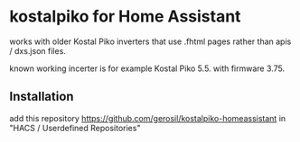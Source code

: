 # kostalpiko for Home Assistant

works with older Kostal Piko inverters that use .fhtml pages rather than apis / dxs.json files.

known working incerter is for example Kostal Piko 5.5. with firmware 3.75.

## Installation
add this repository https://github.com/gerosil/kostalpiko-homeassistant in "HACS / Userdefined Repositories"

##
